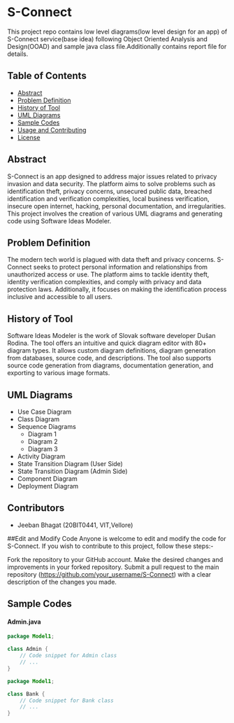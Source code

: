 # S-Connect
This project repo contains low level diagrams(low level design for an app) of S-Connect service(base idea) following Object Oriented Analysis and Design(OOAD) and sample java class file.Additionally contains report file for details.

## Table of Contents

- [Abstract](#abstract)
- [Problem Definition](#problem-definition)
- [History of Tool](#history-of-tool)
- [UML Diagrams](#uml-diagrams)
- [Sample Codes](#sample-codes)
- [Usage and Contributing](#usage-and-contributing)
- [License](#license)

## Abstract

S-Connect is an app designed to address major issues related to privacy invasion and data security. The platform aims to solve problems such as identification theft, privacy concerns, unsecured public data, breached identification and verification complexities, local business verification, insecure open internet, hacking, personal documentation, and irregularities. This project involves the creation of various UML diagrams and generating code using Software Ideas Modeler.

## Problem Definition

The modern tech world is plagued with data theft and privacy concerns. S-Connect seeks to protect personal information and relationships from unauthorized access or use. The platform aims to tackle identity theft, identity verification complexities, and comply with privacy and data protection laws. Additionally, it focuses on making the identification process inclusive and accessible to all users.

## History of Tool

Software Ideas Modeler is the work of Slovak software developer Dušan Rodina. The tool offers an intuitive and quick diagram editor with 80+ diagram types. It allows custom diagram definitions, diagram generation from databases, source code, and descriptions. The tool also supports source code generation from diagrams, documentation generation, and exporting to various image formats.

## UML Diagrams

- Use Case Diagram
- Class Diagram
- Sequence Diagrams
  - Diagram 1
  - Diagram 2
  - Diagram 3
- Activity Diagram
- State Transition Diagram (User Side)
- State Transition Diagram (Admin Side)
- Component Diagram
- Deployment Diagram
## Contributors
- Jeeban Bhagat (20BIT0441, VIT,Vellore)


##Edit and Modify Code
Anyone is welcome to edit and modify the code for S-Connect. If you wish to contribute to this project, follow these steps:-

Fork the repository to your GitHub account.
Make the desired changes and improvements in your forked repository.
Submit a pull request to the main repository (https://github.com/your_username/S-Connect) with a clear description of the changes you made.


## Sample Codes

#### Admin.java

```java
package Model1;

class Admin {
    // Code snippet for Admin class
    // ...
}

package Model1;

class Bank {
    // Code snippet for Bank class
    // ...
}
